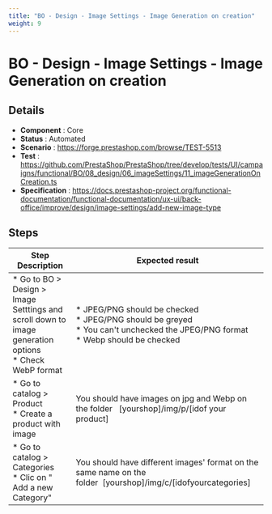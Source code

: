 ```yaml
---
title: "BO - Design - Image Settings - Image Generation on creation"
weight: 9
---
```


# BO - Design - Image Settings - Image Generation on creation
## Details
* **Component** : Core
* **Status** : Automated
* **Scenario** : https://forge.prestashop.com/browse/TEST-5513
* **Test** : https://github.com/PrestaShop/PrestaShop/tree/develop/tests/UI/campaigns/functional/BO/08_design/06_imageSettings/11_imageGenerationOnCreation.ts
* **Specification** : https://docs.prestashop-project.org/functional-documentation/functional-documentation/ux-ui/back-office/improve/design/image-settings/add-new-image-type

## Steps
| Step Description | Expected result |
| ----- | ----- |
| * Go to BO > Design > Image Setttings and scroll down to image generation options<br> * Check WebP format | * JPEG/PNG should be checked <br> * JPEG/PNG should be greyed <br> * You can't unchecked the JPEG/PNG format<br> * Webp should be checked |
| * Go to catalog > Product<br> * Create a product with image | You should have images on jpg and Webp on the folder   [yourshop]/img/p/[idof your product] |
| * Go to catalog > Categories<br> * Clic on " Add a new Category" | You should have different images' format on the same name on the folder  [yourshop]/img/c/[idofyourcategories] |
